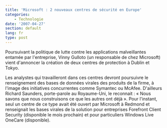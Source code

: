 ```yaml
---
title: 'Microsoft : 2 nouveaux centres de sécurité en Europe'
categories:
    - Technologie
date: '2007-04-27'
section: default
lang: fr
type: post
---
```


Poursuivant la politique de lutte contre les applications malveillantes entamée par l'entreprise, Vinny Gulloto (un responsable de chez Microsoft) vient d'annoncer la création de deux centres de protection à Dublin et Tokyo.

<!-- more -->

Les analystes qui travailleront dans ces centres devront poursuivre le renseignement des bases de données virales des produits de la firme, à l'image des initiatives concurrentes comme Symantec ou McAfee. D'ailleurs Richard Saunders, porte-parole au Royaume-Uni, le reconnait&nbsp;: «&nbsp;Nous savons que nous construisons ce que les autres ont déjà&nbsp;». Pour l'instant, seul un centre de ce type avait été ouvert par Microsoft à Redmond et renseignait les bases virales de la solution pour entreprises Forefront Client Security (disponible le mois prochain) et pour particuliers Windows Live OneCare (disponible).